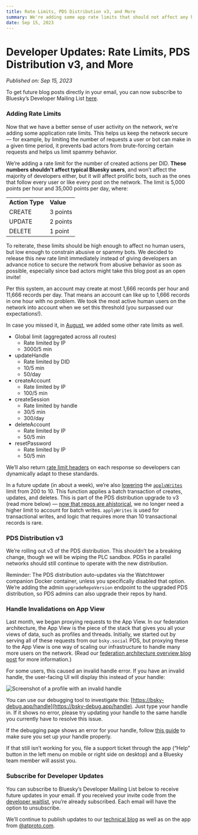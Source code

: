 ```yaml
---
title: Rate Limits, PDS Distribution v3, and More
summary: We're adding some app rate limits that should not affect any human users, but will protect the network against abusive and spammy behavior. We're also rolling out v3 of the PDS distribution, and we share some details on App View proxying.
date: Sep 15, 2023
---
```


# Developer Updates: Rate Limits, PDS Distribution v3, and More
*Published on: Sep 15, 2023*

To get future blog posts directly in your email, you can now subscribe to Bluesky’s Developer Mailing List [here](/blog/rate-limits-pds-v3#subscribe-for-developer-updates).

### Adding Rate Limits

Now that we have a better sense of user activity on the network, we’re adding some application rate limits. This helps us keep the network secure — for example, by limiting the number of requests a user or bot can make in a given time period, it prevents bad actors from brute-forcing certain requests and helps us limit spammy behavior.

We’re adding a rate limit for the number of created actions per DID. **These numbers shouldn’t affect typical Bluesky users**, and won’t affect the majority of developers either, but it will affect prolific bots, such as the ones that follow every user or like every post on the network. The limit is 5,000 points per hour and 35,000 points per day, where:


<table>
  <tr>
   <td><strong>Action Type</strong>
   </td>
   <td><strong>Value</strong>
   </td>
  </tr>
  <tr>
   <td>CREATE
   </td>
   <td>3 points
   </td>
  </tr>
  <tr>
   <td>UPDATE
   </td>
   <td>2 points
   </td>
  </tr>
  <tr>
   <td>DELETE
   </td>
   <td>1 point
   </td>
  </tr>
</table>


To reiterate, these limits should be high enough to affect no human users, but low enough to constrain abusive or spammy bots. We decided to release this new rate limit immediately instead of giving developers an advance notice to secure the network from abusive behavior as soon as possible, especially since bad actors might take this blog post as an open invite!

Per this system, an account may create at most 1,666 records per hour and 11,666 records per day. That means an account can like up to 1,666 records in one hour with no problem. We took the most active human users on the network into account when we set this threshold (you surpassed our expectations!).

In case you missed it, in [August](https://bsky.app/profile/atproto.com/post/3k5ivi6or4d2r), we added some other rate limits as well.



* Global limit (aggregated across all routes)
    * Rate limited by IP
    * 3000/5 min
* updateHandle
    * Rate limited by DID
    * 10/5 min
    * 50/day
* createAccount
    * Rate limited by IP
    * 100/5 min
* createSession
    * Rate limited by handle
    * 30/5 min
    * 300/day
* deleteAccount
    * Rate limited by IP
    * 50/5 min
* resetPassword
    * Rate limited by IP
    * 50/5 min

We’ll also return [rate limit headers](https://www.ietf.org/archive/id/draft-polli-ratelimit-headers-02.html) on each response so developers can dynamically adapt to these standards.

In a future update (in about a week), we’re also [lowering](https://github.com/bluesky-social/atproto/pull/1571) the [`applyWrites`](https://atproto.com/lexicons/com-atproto#comatprotorepo) limit from 200 to 10. This function applies a batch transaction of creates, updates, and deletes. This is part of the PDS distribution upgrade to v3 (read more below) — [now that repos are ahistorical](https://atproto.com/blog/repo-sync-update), we no longer need a higher limit to account for batch writes. `applyWrites` is used for transactional writes, and logic that requires more than 10 transactional records is rare.


### PDS Distribution v3

We’re rolling out v3 of the PDS distribution. This shouldn’t be a breaking change, though we will be wiping the PLC sandbox. PDSs in parallel networks should still continue to operate with the new distribution.

Reminder: The PDS distribution auto-updates via the Watchtower companion Docker container, unless you specifically disabled that option. We’re adding the admin `upgradeRepoVersion` endpoint to the upgraded PDS distribution, so PDS admins can also upgrade their repos by hand.


### Handle Invalidations on App View

Last month, we began proxying requests to the App View. In our federation architecture, the App View is the piece of the stack that gives you all your views of data, such as profiles and threads. Initially, we started out by serving all of these requests from our `bsky.social` PDS, but proxying these to the App View is one way of scaling our infrastructure to handle many more users on the network. (Read our [federation architecture overview blog post](https://blueskyweb.xyz/blog/5-5-2023-federation-architecture) for more information.)

For some users, this caused an invalid handle error. If you have an invalid handle, the user-facing UI will display this instead of your handle:

![Screenshot of a profile with an invalid handle](/img/blog/invalid-handle.png)

You can use our debugging tool to investigate this: [https://bsky-debug.app/handle](https://bsky-debug.app/handle). Just type your handle in. If it shows no error, please try updating your handle to the same handle you currently have to resolve this issue.

If the debugging page shows an error for your handle, follow [this guide](https://blueskyweb.xyz/blog/4-28-2023-domain-handle-tutorial) to make sure you set up your handle properly.

If that still isn’t working for you, file a support ticket through the app (“Help” button in the left menu on mobile or right side on desktop) and a Bluesky team member will assist you.


### Subscribe for Developer Updates

You can subscribe to Bluesky’s Developer Mailing List below to receive future updates in your email. If you received your invite code from the [developer waitlist](https://atproto.com/blog/call-for-developers), you’re already subscribed. Each email will have the option to unsubscribe.

We’ll continue to publish updates to our [technical blog](https://atproto.com/blog) as well as on the app from [@atproto.com](https://bsky.app/profile/atproto.com).
